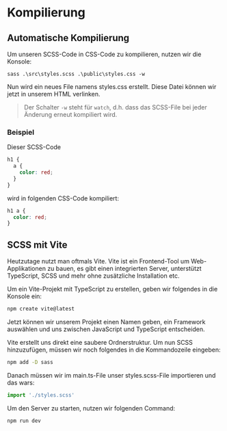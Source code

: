 # Kompilierung

## Automatische Kompilierung

Um unseren SCSS-Code in CSS-Code zu kompilieren, nutzen wir die Konsole:

```Console
sass .\src\styles.scss .\public\styles.css -w
```

Nun wird ein neues File namens <path>styles.css</path> erstellt. Diese Datei können wir jetzt in unserem HTML verlinken.

> Der Schalter `-w` steht für `watch`, d.h. dass das SCSS-File bei jeder Änderung erneut kompiliert wird.

### Beispiel

Dieser SCSS-Code

```CSS
h1 {
  a {
    color: red;
  }
}

```

wird in folgenden CSS-Code kompiliert:

```CSS
h1 a {
  color: red;
}
```

## SCSS mit Vite

Heutzutage nutzt man oftmals Vite. Vite ist ein Frontend-Tool um Web-Applikationen zu bauen, es gibt einen integrierten Server, unterstützt TypeScript, SCSS und mehr ohne zusätzliche Installation etc.

Um ein Vite-Projekt mit TypeScript zu erstellen, geben wir folgendes in die Konsole ein:

```Bash
npm create vite@latest
```

Jetzt können wir unserem Projekt einen Namen geben, ein Framework auswählen und uns zwischen JavaScript und TypeScript entscheiden.

Vite erstellt uns direkt eine saubere Ordnerstruktur. Um nun SCSS hinzuzufügen, müssen wir noch folgendes in die Kommandozeile eingeben:

```Bash
npm add -D sass
```

Danach müssen wir im <path>main.ts</path>-File unser <path>styles.scss</path>-File importieren und das wars:

```Typescript
import './styles.scss'
```

Um den Server zu starten, nutzen wir folgenden Command:

```Bash
npm run dev
```
